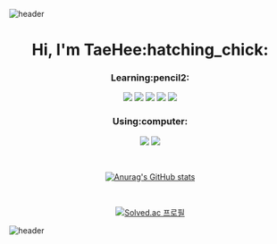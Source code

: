 ![header](https://capsule-render.vercel.app/api?type=waving&color=gradient&customColorList=14&height=250&section=header&text=tevem1207%20&fontSize=50&fontColor=fdfcfd&fontAlign=80)

<h1 align="center">Hi, I'm TaeHee:hatching_chick:</h1>

<h3 align="center">Learning:pencil2:</h3>

<p align="center">
<img src="https://img.shields.io/badge/Python-3776AB?style=flat-square&logo=Python&logoColor=white"/> <img src="https://img.shields.io/badge/HTML5-E34F26?style=flat-square&logo=HTML5&logoColor=white"/> <img src="https://img.shields.io/badge/CSS3-1572B6?style=flat-square&logo=CSS3&logoColor=white"/> <img src="https://img.shields.io/badge/Django-092E20?style=flat-square&logo=Django&logoColor=white"/> <img src="https://img.shields.io/badge/SQLite-003B57?style=flat-square&logo=SQLite&logoColor=white"/> </p>


<h3 align="center">Using:computer:</h3>

<p align="center">
<img src="https://img.shields.io/badge/VisualStudioCode-007ACC?style=flat-square&logo=VisualStudioCode&logoColor=white"/> <img src="https://img.shields.io/badge/PyCharm-C3FC23?style=flat-square&logo=PyCharm&logoColor=black"/>  </p>


<div align="center">

<br />

  [![Anurag's GitHub stats](https://github-readme-stats.vercel.app/api?username=hrookim&theme=buefy&hide_title=true&show_icons=true)](https://github.com/hrookim/github-readme-stats)
</div>

<div align="center">

<br />

  [![Solved.ac
프로필](http://mazassumnida.wtf/api/v2/generate_badge?boj=tevem1207)](https://solved.ac/tevem1207)
</div>

![header](https://capsule-render.vercel.app/api?type=waving&color=gradient&customColorList=14&height=140&section=footer)
